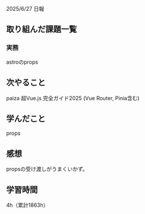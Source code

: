 
2025/6/27 日報
## 取り組んだ課題一覧


### 実務
astroのprops


## 次やること
paiza
超Vue.js 完全ガイド2025 (Vue Router, Pinia含む)


## 学んだこと
props


## 感想
propsの受け渡しがうまくいかず。


## 学習時間
4h（累計1863h）
